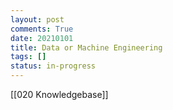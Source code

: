 ```yaml
---
layout: post
comments: True
date: 20210101
title: Data or Machine Engineering
tags: []
status: in-progress
---
```


[[020 Knowledgebase]]
